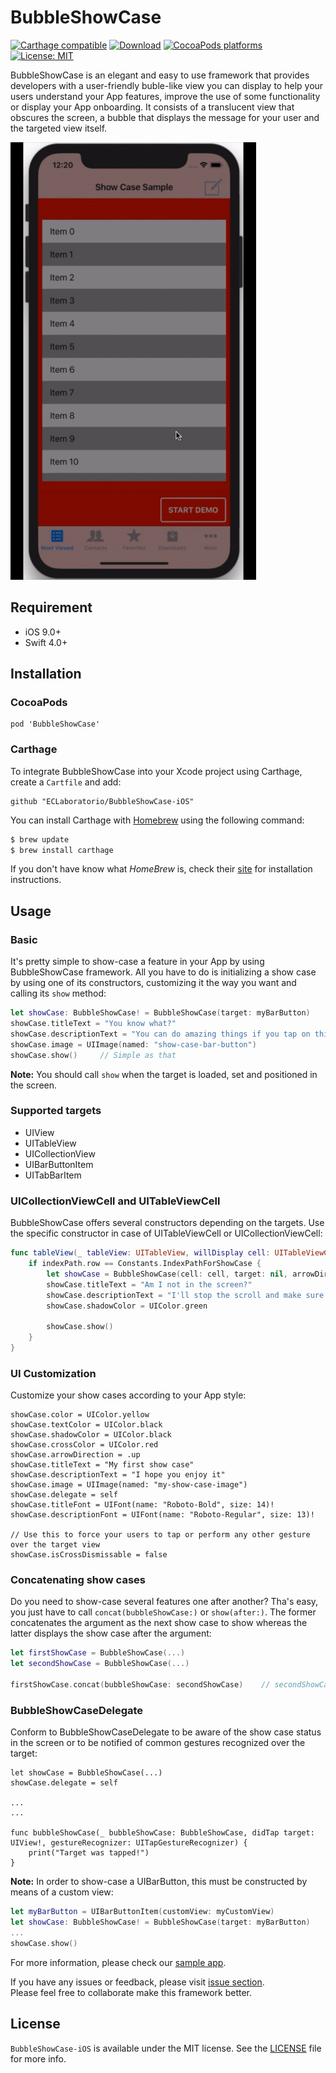 # BubbleShowCase

[![Carthage compatible](https://img.shields.io/badge/Carthage-compatible-4BC51D.svg?style=flat)](https://github.com/Carthage/Carthage)
[![Download](https://img.shields.io/cocoapods/v/BubbleShowCase.svg)](https://cocoapods.org/pods/BubbleShowCase)
[![CocoaPods platforms](https://img.shields.io/cocoapods/p/BubbleShowCase.svg)](https://cocoapods.org/pods/BubbleShowCase)
[![License: MIT](https://img.shields.io/badge/License-MIT-yellow.svg)](https://opensource.org/licenses/MIT)
<!-- [![CocoaPods downloaded](https://img.shields.io/cocoapods/dt/BubbleShowCase.svg)](https://cocoapods.org/pods/BubbleShowCase)
[![CocoaPods installed](https://img.shields.io/cocoapods/at/BubbleShowCase.svg)](https://cocoapods.org/pods/BubbleShowCase) -->

BubbleShowCase is an elegant and easy to use framework that provides developers with a user-friendly buble-like view you can display to help your users understand your App features, improve the use of some functionality or display your App onboarding. It consists of a translucent view that obscures the screen, a bubble that displays the message for your user and the targeted view itself.

<img src="resources/example-of-usage.gif" alt="GIF" height="700"/>

## Requirement
* iOS 9.0+
* Swift 4.0+

## Installation

### CocoaPods
```
pod 'BubbleShowCase'
```

### Carthage
To integrate BubbleShowCase into your Xcode project using Carthage, create a `Cartfile` and add:
```ogdl
github "ECLaboratorio/BubbleShowCase-iOS"
```

You can install Carthage with [Homebrew](http://brew.sh/) using the following command:
```bash
$ brew update
$ brew install carthage
```

If you don't have know what *HomeBrew* is, check their [site](https://brew.sh/) for installation instructions.

## Usage

### Basic

It's pretty simple to show-case a feature in your App by using BubbleShowCase framework. All you have to do is initializing a show case by using one of its constructors, customizing it the way you want and calling its `show` method:
```swift
let showCase: BubbleShowCase! = BubbleShowCase(target: myBarButton)
showCase.titleText = "You know what?"
showCase.descriptionText = "You can do amazing things if you tap on this navbar button"
showCase.image = UIImage(named: "show-case-bar-button")
showCase.show()		// Simple as that
```

**Note:** You should call `show` when the target is loaded, set and positioned in the screen.

### Supported targets
- UIView
- UITableView
- UICollectionView
- UIBarButtonItem
- UITabBarItem

### UICollectionViewCell and UITableViewCell

BubbleShowCase offers several constructors depending on the targets. Use the specific constructor in case of UITableViewCell or UICollectionViewCell:
```swift
func tableView(_ tableView: UITableView, willDisplay cell: UITableViewCell, forRowAt indexPath: IndexPath) {
	if indexPath.row == Constants.IndexPathForShowCase {
		let showCase = BubbleShowCase(cell: cell, target: nil, arrowDirection: .down)
		showCase.titleText = "Am I not in the screen?"
		showCase.descriptionText = "I'll stop the scroll and make sure the cell displays"
		showCase.shadowColor = UIColor.green
		
		showCase.show()
	}
}
```

### UI Customization

Customize your show cases according to your App style:
```
showCase.color = UIColor.yellow
showCase.textColor = UIColor.black
showCase.shadowColor = UIColor.black
showCase.crossColor = UIColor.red
showCase.arrowDirection = .up
showCase.titleText = "My first show case"
showCase.descriptionText = "I hope you enjoy it"
showCase.image = UIImage(named: "my-show-case-image")
showCase.delegate = self
showCase.titleFont = UIFont(name: "Roboto-Bold", size: 14)!
showCase.descriptionFont = UIFont(name: "Roboto-Regular", size: 13)!

// Use this to force your users to tap or perform any other gesture over the target view
showCase.isCrossDismissable = false	
```


### Concatenating show cases

Do you need to show-case several features one after another? Tha's easy, you just have to call `concat(bubbleShowCase:)` or `show(after:)`. The former concatenates the argument as the next show case to show whereas the latter displays the show case after the argument:
```swift
let firstShowCase = BubbleShowCase(...)
let secondShowCase = BubbleShowCase(...)

firstShowCase.concat(bubbleShowCase: secondShowCase)	// secondShowCase.show(after: firstShowCase)
```

### BubbleShowCaseDelegate

Conform to BubbleShowCaseDelegate to be aware of the show case status in the screen or to be notified of common gestures recognized over the target:
```
let showCase = BubbleShowCase(...)
showCase.delegate = self

...
...

func bubbleShowCase(_ bubbleShowCase: BubbleShowCase, didTap target: UIView!, gestureRecognizer: UITapGestureRecognizer) {
	print("Target was tapped!")
}

```

**Note:** In order to show-case a UIBarButton, this must be constructed by means of a custom view:
```swift
let myBarButton = UIBarButtonItem(customView: myCustomView)
let showCase: BubbleShowCase! = BubbleShowCase(target: myBarButton)
...
showCase.show()
```

For more information, please check our [sample app](/Sample).

If you have any issues or feedback, please visit [issue section](https://github.com/ECLaboratorio/BubbleShowCase-iOS/issues).  
Please feel free to collaborate make this framework better. 

## License  

`BubbleShowCase-iOS` is available under the MIT license. See the [LICENSE](/LICENSE) file for more info.
